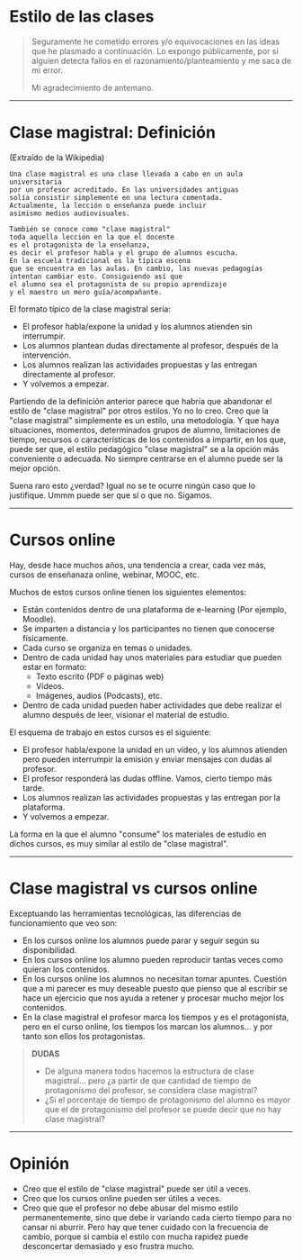 
# Estilo de las clases

> Seguramente he cometido errores y/o equivocaciones en las ideas que he plasmado a continuación. Lo expongo públicamente, por si alguien detecta fallos en el razonamiento/planteamiento y me saca de mi error.
>
> Mi agradecimiento de antemano.

---

# Clase magistral: Definición

(Extraído de la Wikipedia)
```
Una clase magistral es una clase llevada a cabo en un aula universitaria
por un profesor acreditado. En las universidades antiguas
solía consistir simplemente en una lectura comentada.
Actualmente, la lección o enseñanza puede incluir
asimismo medios audiovisuales.

También se conoce como "clase magistral"
toda aquella lección en la que el docente
es el protagonista de la enseñanza,
es decir el profesor habla y el grupo de alumnos escucha.
En la escuela tradicional es la típica escena
que se encuentra en las aulas. En cambio, las nuevas pedagogías
intentan cambiar esto. Consiguiendo así que
el alumno sea el protagonista de su propio aprendizaje
y el maestro un mero guía/acompañante.
```

El formato típico de la clase magistral sería:
* El profesor habla/expone la unidad y los alumnos atienden sin interrumpir.
* Los alumnos plantean dudas directamente al profesor, después de la intervención.
* Los alumnos realizan las actividades propuestas y las entregan directamente al profesor.
* Y volvemos a empezar.

Partiendo de la definición anterior parece que habría que abandonar el estilo de "clase magistral" por otros estilos. Yo no lo creo. Creo que la "clase magistral" simplemente es un estilo, una metodología. Y que haya situaciones, momentos, determinados grupos de alumno, limitaciones de tiempo, recursos o características de los contenidos a impartir, en los que, puede ser que, el estilo pedagógico "clase magistral" se a la opción más conveniente o adecuada. No siempre centrarse en el alumno puede ser la mejor opción.

Suena raro esto ¿verdad? Igual no se te ocurre ningún caso que lo justifique. Ummm puede ser que sí o que no. Sigamos.

---

# Cursos online

Hay, desde hace muchos años, una tendencia a crear, cada vez más, cursos de enseñanaza online, webinar, MOOC, etc.

Muchos de estos cursos online tienen los siguientes elementos:
* Están contenidos dentro de una plataforma de e-learning (Por ejemplo, Moodle).
* Se imparten a distancia y los participantes no tienen que conocerse físicamente.
* Cada curso se organiza en temas o unidades.
* Dentro de cada unidad hay unos materiales para estudiar que pueden estar en formato:
    * Texto escrito (PDF o páginas web)
    * Vídeos.
    * Imágenes, audios (Podcasts), etc.
* Dentro de cada unidad pueden haber actividades que debe realizar el alumno después de leer, visionar el material de estudio.

El esquema de trabajo en estos cursos es el siguiente:
* El profesor habla/expone la unidad en un vídeo, y los alumnos atienden pero pueden interrumpir la emisión y enviar mensajes con dudas al profesor.
* El profesor responderá las dudas offline. Vamos, cierto tiempo más tarde.
* Los alumnos realizan las actividades propuestas y las entregan por la plataforma.
* Y volvemos a empezar.

La forma en la que el alumno "consume" los materiales de estudio en dichos cursos, es muy similar al estilo de "clase magistral".

---

# Clase magistral vs cursos online

Exceptuando las herramientas tecnológicas, las diferencias de funcionamiento que veo son:
* En los cursos online los alumnos puede parar y seguir según su disponibilidad.
* En los cursos online los alumno pueden reproducir tantas veces como quieran los contenidos.
* En los cursos online los alumnos no necesitan tomar apuntes. Cuestión que a mi parecer es muy deseable puesto que pienso que al escribir se hace un ejercicio que nos ayuda a retener y procesar mucho mejor los contenidos.
* En la clase magistral el profesor marca los tiempos y es el protagonista, pero en el curso online, los tiempos los marcan los alumnos... y por tanto son ellos los protagonistas.

> **DUDAS**
> * De alguna manera todos hacemos la estructura de clase magistral... pero ¿a partir de que cantidad de tiempo de protagonismo del profesor, se considera clase magistral?
> * ¿Si el porcentaje de tiempo de protagonismo del alumno es mayor que el de protagonismo del profesor se puede decir que no hay clase magistral?

---

# Opinión

* Creo que el estilo de "clase magistral" puede ser útil a veces.
* Creo que los cursos online pueden ser útiles a veces.
* Creo que que el profesor no debe abusar del mismo estilo permanentemente, sino que debe ir variando cada cierto tiempo para no cansar ni aburrir. Pero hay que tener cuidado con la frecuencia de cambio, porque si cambia el estilo con mucha rapidez puede desconcertar demasiado y eso frustra mucho.
